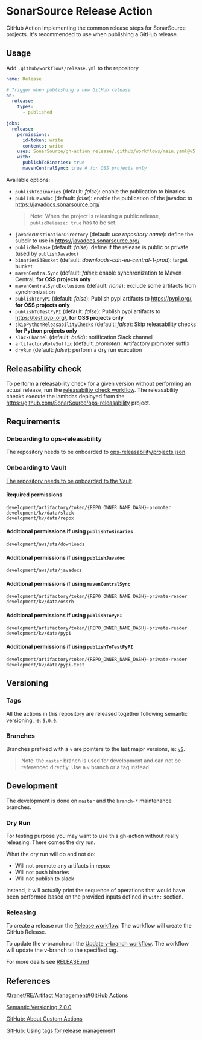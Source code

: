 # SonarSource Release Action

GitHub Action implementing the common release steps for SonarSource projects. It's recommended to use when publishing a GitHub release.

## Usage

Add `.github/workflows/release.yml` to the repository
```yaml
name: Release

# Trigger when publishing a new GitHub release
on:
  release:
    types:
      - published

jobs:
  release:
    permissions:
      id-token: write
      contents: write
    uses: SonarSource/gh-action_release/.github/workflows/main.yaml@v5
    with:
      publishToBinaries: true
      mavenCentralSync: true # for OSS projects only
```

Available options:

- `publishToBinaries` (default: *false*): enable the publication to binaries
- `publishJavadoc` (default: *false*): enable the publication of the javadoc to https://javadocs.sonarsource.org/
  > Note: When the project is releasing a public release, `publicRelease: true` has to be set.
- `javadocDestinationDirectory` (default: *use repository name*): define the subdir to use in https://javadocs.sonarsource.org/
- `publicRelease` (default: *false*): define if the release is public or private (used by `publishJavadoc`)
- `binariesS3Bucket` (default: *downloads-cdn-eu-central-1-prod*): target bucket
- `mavenCentralSync` (default: *false*): enable synchronization to Maven Central, **for OSS projects only**
- `mavenCentralSyncExclusions` (default: *none*): exclude some artifacts from synchronization
- `publishToPyPI` (default: *false*): Publish pypi artifacts to https://pypi.org/, **for OSS projects only**
- `publishToTestPyPI` (default: *false*): Publish pypi artifacts to https://test.pypi.org/, **for OSS projects only**
- `skipPythonReleasabilityChecks` (default: *false*): Skip releasability checks **for Python projects only**
- `slackChannel` (default: *build*): notification Slack channel
- `artifactoryRoleSuffix` (default: *promoter*): Artifactory promoter suffix
- `dryRun` (default: *false*): perform a dry run execution

## Releasability check

To perform a releasability check for a given version without performing an actual release, run the [releasability_check workflow](https://github.com/SonarSource/gh-action_releasability/actions/workflows/releasability_checks.yml).
The releasability checks execute the lambdas deployed from the https://github.com/SonarSource/ops-releasability project.

## Requirements

### Onboarding to ops-releasability

The repository needs to be onboarded to [ops-releasability/projects.json](https://github.com/SonarSource/ops-releasability/blob/master/infra/projects.json).

### Onboarding to Vault

[The repository needs to be onboarded to the Vault](https://xtranet-sonarsource.atlassian.net/wiki/spaces/RE/pages/2466316312/HashiCorp+Vault#Onboarding-a-Repository-on-Vault).

#### Required permissions

```
development/artifactory/token/{REPO_OWNER_NAME_DASH}-promoter
development/kv/data/slack
development/kv/data/repox
```

#### Additional permissions if using `publishToBinaries`

```
development/aws/sts/downloads
```

#### Additional permissions if using `publishJavadoc`

```
development/aws/sts/javadocs
```

#### Additional permissions if using `mavenCentralSync`

```
development/artifactory/token/{REPO_OWNER_NAME_DASH}-private-reader
development/kv/data/ossrh
```

#### Additional permissions if using `publishToPyPI`
```
development/artifactory/token/{REPO_OWNER_NAME_DASH}-private-reader
development/kv/data/pypi
```

#### Additional permissions if using `publishToTestPyPI`

```
development/artifactory/token/{REPO_OWNER_NAME_DASH}-private-reader
development/kv/data/pypi-test
```

## Versioning

### Tags

All the actions in this repository are released together following semantic versioning,
ie: [`5.0.0`](https://github.com/SonarSource/gh-action_release/releases/tag/5.0.0).

### Branches

Branches prefixed with a `v` are pointers to the last major versions, ie: [`v5`](https://github.com/SonarSource/gh-action_release/tree/v5).

> Note: the `master` branch is used for development and can not be referenced directly. Use a `v` branch or a tag instead.

## Development

The development is done on `master` and the `branch-*` maintenance branches.

### Dry Run

For testing purpose you may want to use this gh-action without really releasing.
There comes the dry run.

What the dry run will do and not do:

* Will not promote any artifacts in repox
* Will not push binaries
* Will not publish to slack

Instead, it will actually print the sequence of operations that would have
been performed based on the provided inputs defined in `with:` section.

### Releasing

To create a release run the [Release workflow](https://github.com/SonarSource/gh-action_release/actions/workflows/release.yml). The workflow will create the GitHub Release.

To update the v-branch run the [Update v-branch workflow](https://github.com/SonarSource/gh-action_release/actions/workflows/update-v-branch.yml). The workflow will update the v-branch to the specified tag.


For more deails see [RELEASE.md](./RELEASE.md)

## References

[Xtranet/RE/Artifact Management#GitHub Actions](https://xtranet-sonarsource.atlassian.net/wiki/spaces/RE/pages/872153170/Artifact+Management#GitHub-Actions)

[Semantic Versioning 2.0.0](https://semver.org/)

[GitHub: About Custom Actions](https://docs.github.com/en/actions/creating-actions/about-custom-actions)

[GitHub: Using tags for release management](https://docs.github.com/en/actions/creating-actions/about-custom-actions#using-tags-for-release-management)
